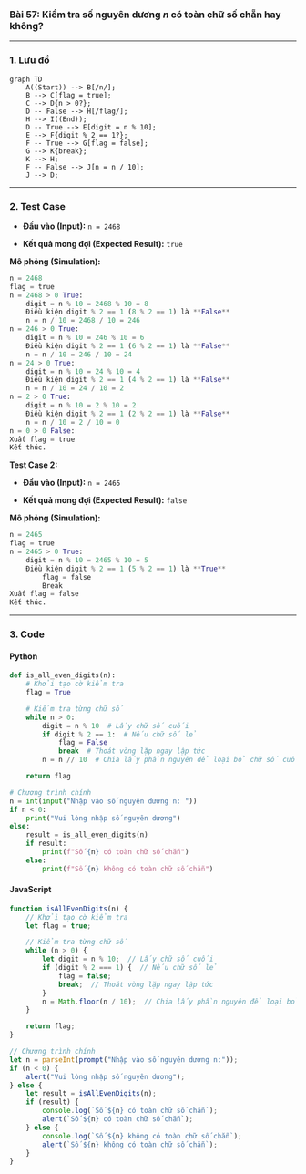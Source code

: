 ### Bài 57: Kiểm tra số nguyên dương $n$ có toàn chữ số chẵn hay không?

---

### **1. Lưu đồ**

```mermaid
graph TD
    A((Start)) --> B[/n/];
    B --> C[flag = true];
    C --> D{n > 0?};
    D -- False --> H[/flag/];
    H --> I((End));
    D -- True --> E[digit = n % 10];
    E --> F{digit % 2 == 1?};
    F -- True --> G[flag = false];
    G --> K{break};
    K --> H;
    F -- False --> J[n = n / 10];
    J --> D;
```

---

### **2. Test Case**

- **Đầu vào (Input):** `n = 2468`

- **Kết quả mong đợi (Expected Result):** `true`


**Mô phỏng (Simulation):**

```python
n = 2468
flag = true
n = 2468 > 0 True:
	digit = n % 10 = 2468 % 10 = 8
	Điều kiện digit % 2 == 1 (8 % 2 == 1) là **False**
	n = n / 10 = 2468 / 10 = 246
n = 246 > 0 True:
	digit = n % 10 = 246 % 10 = 6
	Điều kiện digit % 2 == 1 (6 % 2 == 1) là **False**
	n = n / 10 = 246 / 10 = 24
n = 24 > 0 True:
	digit = n % 10 = 24 % 10 = 4
	Điều kiện digit % 2 == 1 (4 % 2 == 1) là **False**
	n = n / 10 = 24 / 10 = 2
n = 2 > 0 True:
	digit = n % 10 = 2 % 10 = 2
	Điều kiện digit % 2 == 1 (2 % 2 == 1) là **False**
	n = n / 10 = 2 / 10 = 0
n = 0 > 0 False:
Xuất flag = true
Kết thúc.
```

**Test Case 2:**

- **Đầu vào (Input):** `n = 2465`

- **Kết quả mong đợi (Expected Result):** `false`

**Mô phỏng (Simulation):**

```python
n = 2465
flag = true
n = 2465 > 0 True:
	digit = n % 10 = 2465 % 10 = 5
	Điều kiện digit % 2 == 1 (5 % 2 == 1) là **True**
		flag = false
		Break
Xuất flag = false
Kết thúc.
```

---

### **3. Code**

#### **Python**

```python
def is_all_even_digits(n):
    # Khởi tạo cờ kiểm tra
    flag = True

    # Kiểm tra từng chữ số
    while n > 0:
        digit = n % 10  # Lấy chữ số cuối
        if digit % 2 == 1:  # Nếu chữ số lẻ
            flag = False
            break  # Thoát vòng lặp ngay lập tức
        n = n // 10  # Chia lấy phần nguyên để loại bỏ chữ số cuối

    return flag

# Chương trình chính
n = int(input("Nhập vào số nguyên dương n: "))
if n < 0:
    print("Vui lòng nhập số nguyên dương")
else:
    result = is_all_even_digits(n)
    if result:
        print(f"Số {n} có toàn chữ số chẵn")
    else:
        print(f"Số {n} không có toàn chữ số chẵn")
```

#### **JavaScript**

```javascript
function isAllEvenDigits(n) {
    // Khởi tạo cờ kiểm tra
    let flag = true;

    // Kiểm tra từng chữ số
    while (n > 0) {
        let digit = n % 10;  // Lấy chữ số cuối
        if (digit % 2 === 1) {  // Nếu chữ số lẻ
            flag = false;
            break;  // Thoát vòng lặp ngay lập tức
        }
        n = Math.floor(n / 10);  // Chia lấy phần nguyên để loại bỏ chữ số cuối
    }

    return flag;
}

// Chương trình chính
let n = parseInt(prompt("Nhập vào số nguyên dương n:"));
if (n < 0) {
    alert("Vui lòng nhập số nguyên dương");
} else {
    let result = isAllEvenDigits(n);
    if (result) {
        console.log(`Số ${n} có toàn chữ số chẵn`);
        alert(`Số ${n} có toàn chữ số chẵn`);
    } else {
        console.log(`Số ${n} không có toàn chữ số chẵn`);
        alert(`Số ${n} không có toàn chữ số chẵn`);
    }
}
```